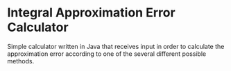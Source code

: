 # Integral Approximation Error Calculator
Simple calculator written in Java that receives input in order to calculate the approximation error according to one of the several different possible methods. 
